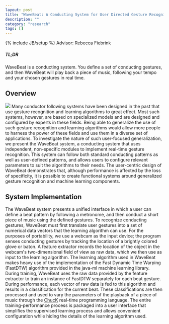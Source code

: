 ```yaml
---
layout: post
title: "WaveBeat: A Conducting System for User Directed Gesture Recognition"
description: ""
category: "research"
tags: []
---
```

{% include JB/setup %}
Advisor: Rebecca Fiebrink

##### TL;DR #####
WaveBeat is a conducting system. You define a set of conducting gestures,
and then WaveBeat will play back a piece of music, following your tempo
and your chosen gestures in real time.

## Overview ##
<img src="{{ BASE_PATH }}/images/research/wavebeat.jpg" class='img-right'/>
Many conductor following systems have been designed in the past that use gesture
recognition and learning algorithms to great effect. Most such systems, however, are based on
specialized models and are designed and configured by experts in these fields. Being able to
generalize the use of such gesture recognition and learning algorithms would allow more people
to harness the power of these fields and use them in a diverse set of applications. To investigate
the nature of such user-focused generalization, we present the WaveBeat system, a conducting
system that uses independent, non-specific modules to implement real-time gesture recognition.
This system can follow both standard conducting patterns as well as user-defined patterns, and
allows users to configure relevant parameters to suit the algorithms to their needs.
The user-centric design of WaveBeat demonstrates that, although performance is affected by the
loss of specificity, it is possible to create functional systems around generalized gesture
recognition and machine learning components.

## System Implementation ##
The WaveBeat system presents a unified interface in which a user can define a beat pattern by
following a metronome, and then conduct a short piece of music using the defined gestures. To
recognize conducting gestures, WaveBeat must first translate user gestures into a set of
numerical data vectors that the learning algorithm can use. For the purposes of portability, we
use a webcam as the input device; the program senses conducting gestures by tracking the
location of a brightly colored glove or baton. A feature extractor records the location of the
object in the webcam's two-dimensional field of view as raw data, which we then use as input to
the learning algorithm. The learning algorithm used in WaveBeat makes heavy use of the
implementation of the Fast Dynamic Time Warping (FastDTW) algorithm provided in the java-ml
machine learning library. During training, WaveBeat uses the raw data provided by the
feature extractor to train an instance of FastDTW separately for each beat gesture. During
performance, each vector of raw data is fed to this algorithm and results in a classification for the
current beat. These classifications are then processed and used to vary the parameters of the
playback of a piece of music through the [ChucK](http://chuck.cs.princeton.edu) real-time
programming language. The entire training-performance process is packaged into a user interface that
simplifies the supervised learning process and allows convenient configuration while hiding the
details of the learning algorithm used.

